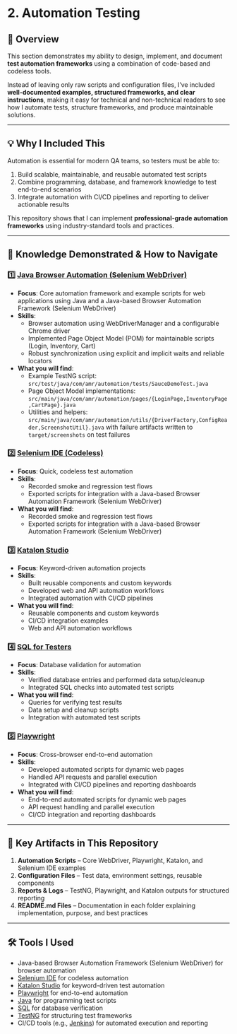 # 2. Automation Testing 

## 📌 Overview  
This section demonstrates my ability to design, implement, and document **test automation frameworks** using a combination of code-based and codeless tools.  

Instead of leaving only raw scripts and configuration files, I’ve included **well-documented examples, structured frameworks, and clear instructions**, making it easy for technical and non-technical readers to see how I automate tests, structure frameworks, and produce maintainable solutions.  

---

## 💡 Why I Included This  
Automation is essential for modern QA teams, so testers must be able to:  
1. Build scalable, maintainable, and reusable automated test scripts  
2. Combine programming, database, and framework knowledge to test end-to-end scenarios  
3. Integrate automation with CI/CD pipelines and reporting to deliver actionable results  

This repository shows that I can implement **professional-grade automation frameworks** using industry-standard tools and practices.  

---

## 🎯 Knowledge Demonstrated & How to Navigate  
### 1️⃣ [Java Browser Automation (Selenium WebDriver)](./01-Java_Browser_Automation/)
- **Focus**: Core automation framework and example scripts for web applications using Java and a Java-based Browser Automation Framework (Selenium WebDriver)  
- **Skills**:  
  - Browser automation using WebDriverManager and a configurable Chrome driver  
  - Implemented Page Object Model (POM) for maintainable scripts (Login, Inventory, Cart)  
  - Robust synchronization using explicit and implicit waits and reliable locators  
- **What you will find**:  
  - Example TestNG script: `src/test/java/com/amr/automation/tests/SauceDemoTest.java`  
  - Page Object Model implementations: `src/main/java/com/amr/automation/pages/{LoginPage,InventoryPage,CartPage}.java`  
  - Utilities and helpers: `src/main/java/com/amr/automation/utils/{DriverFactory,ConfigReader,ScreenshotUtil}.java` with failure artifacts written to `target/screenshots` on test failures

 

### 2️⃣ [Selenium IDE (Codeless)](./02-Selenium_IDE)  
- **Focus**: Quick, codeless test automation  
- **Skills**:  
  - Recorded smoke and regression test flows  
  - Exported scripts for integration with a Java-based Browser Automation Framework (Selenium WebDriver)  
- **What you will find**:  
  - Recorded smoke and regression test flows  
  - Exported scripts for integration with a Java-based Browser Automation Framework (Selenium WebDriver)  

### 3️⃣ [Katalon Studio](./03-Katalon_Studio)  
- **Focus**: Keyword-driven automation projects  
- **Skills**:  
  - Built reusable components and custom keywords  
  - Developed web and API automation workflows  
  - Integrated automation with CI/CD pipelines  
- **What you will find**:  
  - Reusable components and custom keywords  
  - CI/CD integration examples  
  - Web and API automation workflows  

### 4️⃣ [SQL for Testers](./04-SQL_For_Testers)  
- **Focus**: Database validation for automation  
- **Skills**:  
  - Verified database entries and performed data setup/cleanup  
  - Integrated SQL checks into automated test scripts  
- **What you will find**:  
  - Queries for verifying test results  
  - Data setup and cleanup scripts  
  - Integration with automated test scripts  

### 5️⃣ [Playwright](./05-Playwright)  
- **Focus**: Cross-browser end-to-end automation  
- **Skills**:  
  - Developed automated scripts for dynamic web pages  
  - Handled API requests and parallel execution  
  - Integrated with CI/CD pipelines and reporting dashboards  
- **What you will find**:  
  - End-to-end automated scripts for dynamic web pages  
  - API request handling and parallel execution  
  - CI/CD integration and reporting dashboards  

---

## 📂 Key Artifacts in This Repository  

1. **Automation Scripts** – Core WebDriver, Playwright, Katalon, and Selenium IDE examples  
2. **Configuration Files** – Test data, environment settings, reusable components  
3. **Reports & Logs** – TestNG, Playwright, and Katalon outputs for structured reporting  
4. **README.md Files** – Documentation in each folder explaining implementation, purpose, and best practices  

---

## 🛠 Tools I Used  
- Java-based Browser Automation Framework (Selenium WebDriver) for browser automation  
- [Selenium IDE](https://www.selenium.dev/selenium-ide/) for codeless automation  
- [Katalon Studio](https://www.katalon.com/) for keyword-driven test automation  
- [Playwright](https://playwright.dev/) for end-to-end automation  
- [Java](https://www.java.com/) for programming test scripts  
- [SQL](https://www.w3schools.com/sql/) for database verification  
- [TestNG](https://testng.org/) for structuring test frameworks  
- CI/CD tools (e.g., [Jenkins](https://www.jenkins.io/)) for automated execution and reporting

